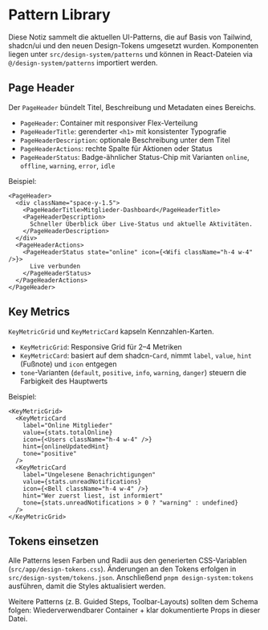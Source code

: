 # Pattern Library

Diese Notiz sammelt die aktuellen UI-Patterns, die auf Basis von Tailwind, shadcn/ui und den neuen Design-Tokens umgesetzt wurden. Komponenten liegen unter `src/design-system/patterns` und können in React-Dateien via `@/design-system/patterns` importiert werden.

## Page Header

Der `PageHeader` bündelt Titel, Beschreibung und Metadaten eines Bereichs.

- `PageHeader`: Container mit responsiver Flex-Verteilung
- `PageHeaderTitle`: gerenderter `<h1>` mit konsistenter Typografie
- `PageHeaderDescription`: optionale Beschreibung unter dem Titel
- `PageHeaderActions`: rechte Spalte für Aktionen oder Status
- `PageHeaderStatus`: Badge-ähnlicher Status-Chip mit Varianten `online`, `offline`, `warning`, `error`, `idle`

Beispiel:

```tsx
<PageHeader>
  <div className="space-y-1.5">
    <PageHeaderTitle>Mitglieder-Dashboard</PageHeaderTitle>
    <PageHeaderDescription>
      Schneller Überblick über Live-Status und aktuelle Aktivitäten.
    </PageHeaderDescription>
  </div>
  <PageHeaderActions>
    <PageHeaderStatus state="online" icon={<Wifi className="h-4 w-4" />}>
      Live verbunden
    </PageHeaderStatus>
  </PageHeaderActions>
</PageHeader>
```

## Key Metrics

`KeyMetricGrid` und `KeyMetricCard` kapseln Kennzahlen-Karten.

- `KeyMetricGrid`: Responsive Grid für 2–4 Metriken
- `KeyMetricCard`: basiert auf dem shadcn-`Card`, nimmt `label`, `value`, `hint` (Fußnote) und `icon` entgegen
- `tone`-Varianten (`default`, `positive`, `info`, `warning`, `danger`) steuern die Farbigkeit des Hauptwerts

Beispiel:

```tsx
<KeyMetricGrid>
  <KeyMetricCard
    label="Online Mitglieder"
    value={stats.totalOnline}
    icon={<Users className="h-4 w-4" />}
    hint={onlineUpdatedHint}
    tone="positive"
  />
  <KeyMetricCard
    label="Ungelesene Benachrichtigungen"
    value={stats.unreadNotifications}
    icon={<Bell className="h-4 w-4" />}
    hint="Wer zuerst liest, ist informiert"
    tone={stats.unreadNotifications > 0 ? "warning" : undefined}
  />
</KeyMetricGrid>
```

## Tokens einsetzen

Alle Patterns lesen Farben und Radii aus den generierten CSS-Variablen (`src/app/design-tokens.css`). Änderungen an den Tokens erfolgen in `src/design-system/tokens.json`. Anschließend `pnpm design-system:tokens` ausführen, damit die Styles aktualisiert werden.

Weitere Patterns (z. B. Guided Steps, Toolbar-Layouts) sollten dem Schema folgen: Wiederverwendbarer Container + klar dokumentierte Props in dieser Datei.
